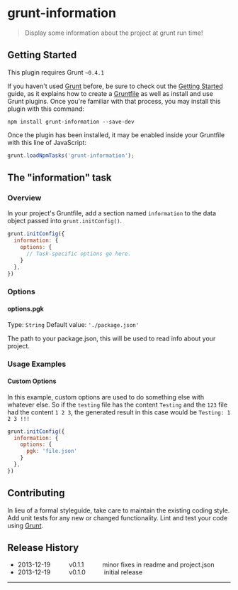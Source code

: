 # grunt-information

> Display some information about the project at grunt run time!

## Getting Started
This plugin requires Grunt `~0.4.1`

If you haven't used [Grunt](http://gruntjs.com/) before, be sure to check out the [Getting Started](http://gruntjs.com/getting-started) guide, as it explains how to create a [Gruntfile](http://gruntjs.com/sample-gruntfile) as well as install and use Grunt plugins. Once you're familiar with that process, you may install this plugin with this command:

```shell
npm install grunt-information --save-dev
```

Once the plugin has been installed, it may be enabled inside your Gruntfile with this line of JavaScript:

```js
grunt.loadNpmTasks('grunt-information');
```

## The "information" task

### Overview
In your project's Gruntfile, add a section named `information` to the data object passed into `grunt.initConfig()`.

```js
grunt.initConfig({
  information: {
    options: {
      // Task-specific options go here.
    }
  },
})
```

### Options

#### options.pgk
Type: `String`
Default value: `'./package.json'`

The path to your package.json, this will be used to read info about your project.

### Usage Examples

#### Custom Options
In this example, custom options are used to do something else with whatever else. So if the `testing` file has the content `Testing` and the `123` file had the content `1 2 3`, the generated result in this case would be `Testing: 1 2 3 !!!`

```js
grunt.initConfig({
  information: {
    options: {
      pgk: 'file.json'
    }
  },
})
```

## Contributing
In lieu of a formal styleguide, take care to maintain the existing coding style. Add unit tests for any new or changed functionality. Lint and test your code using [Grunt](http://gruntjs.com/).

## Release History

 * 2013-12-19   v0.1.1   minor fixes in readme and project.json
 * 2013-12-19   v0.1.0   initial release

---
